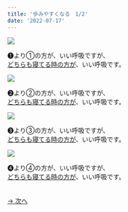 ```yaml
---
title: '歩みやすくなる　1/2'
date: '2022-07-17'
---
```

![](/images/a_01_.jpg)

➊より①の方が、いい呼吸ですが、  
[どちらも寝てる時の方が]()、いい呼吸です。

![](/images/a_02_.jpg)

➋より②の方が、いい呼吸ですが、  
[どちらも寝てる時の方が]()、いい呼吸です。

![](/images/a_03_.jpg)

➌より③の方が、いい呼吸ですが、  
[どちらも寝てる時の方が]()、いい呼吸です。

![](/images/a_04_.jpg)

➍より④の方が、いい呼吸ですが、  
[どちらも寝てる時の方が]()、いい呼吸です。

　  
[ → 次へ ](/posts/05)
